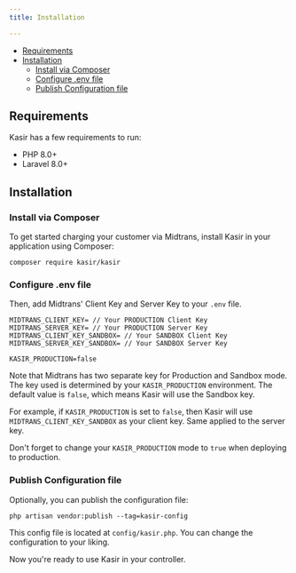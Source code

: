 ```yaml
---
title: Installation

---
```


<!-- TOC -->
  * [Requirements](#requirements)
  * [Installation](#installation)
    * [Install via Composer](#install-via-composer)
    * [Configure .env file](#configure-env-file)
    * [Publish Configuration file](#publish-configuration-file)
<!-- TOC -->

## Requirements

Kasir has a few requirements to run:

- PHP 8.0+
- Laravel 8.0+

## Installation

### Install via Composer

To get started charging your customer via Midtrans, install Kasir in your application using Composer:

```shell
composer require kasir/kasir
```

### Configure .env file

Then, add Midtrans' Client Key and Server Key to your `.env` file.

```dotenv
MIDTRANS_CLIENT_KEY= // Your PRODUCTION Client Key
MIDTRANS_SERVER_KEY= // Your PRODUCTION Server Key
MIDTRANS_CLIENT_KEY_SANDBOX= // Your SANDBOX Client Key
MIDTRANS_SERVER_KEY_SANDBOX= // Your SANDBOX Server Key

KASIR_PRODUCTION=false
```

Note that Midtrans has two separate key for Production and Sandbox mode. The key used is determined by
your `KASIR_PRODUCTION` environment. The default value is `false`, which means Kasir will use the Sandbox key.

For example, if `KASIR_PRODUCTION` is set to `false`, then Kasir will use `MIDTRANS_CLIENT_KEY_SANDBOX` as your client
key. Same applied to the server key.

Don't forget to change your `KASIR_PRODUCTION` mode to `true` when deploying to production.

### Publish Configuration file

Optionally, you can publish the configuration file:

```shell
php artisan vendor:publish --tag=kasir-config
```

This config file is located at `config/kasir.php`. You can change the configuration to your liking.

Now you're ready to use Kasir in your controller.